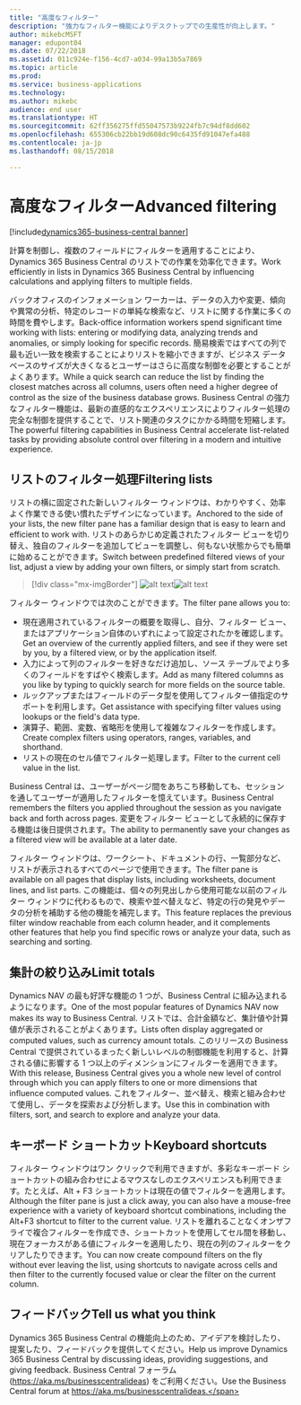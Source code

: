 ```yaml
---
title: "高度なフィルター"
description: "強力なフィルター機能によりデスクトップでの生産性が向上します。"
author: mikebcMSFT
manager: edupont04
ms.date: 07/22/2018
ms.assetid: 011c924e-f156-4cd7-a034-99a13b5a7869
ms.topic: article
ms.prod: 
ms.service: business-applications
ms.technology: 
ms.author: mikebc
audience: end user
ms.translationtype: HT
ms.sourcegitcommit: 62ff356275ffd55047573b9224fb7c94df8dd602
ms.openlocfilehash: 655306cb22bb19d608dc90c6435fd91047efa488
ms.contentlocale: ja-jp
ms.lasthandoff: 08/15/2018

---
```

# <a name="advanced-filtering"></a><span data-ttu-id="16d48-103">高度なフィルター</span><span class="sxs-lookup"><span data-stu-id="16d48-103">Advanced filtering</span></span>

[!include[dynamics365-business-central banner](../includes/dynamics365-business-central.md)]



<span data-ttu-id="16d48-104">計算を制御し、複数のフィールドにフィルターを適用することにより、Dynamics 365 Business Central のリストでの作業を効率化できます。</span><span class="sxs-lookup"><span data-stu-id="16d48-104">Work efficiently in lists in Dynamics 365 Business Central by influencing calculations and applying filters to multiple fields.</span></span>

<span data-ttu-id="16d48-105">バックオフィスのインフォメーション ワーカーは、データの入力や変更、傾向や異常の分析、特定のレコードの単純な検索など、リストに関する作業に多くの時間を費やします。</span><span class="sxs-lookup"><span data-stu-id="16d48-105">Back-office information workers spend significant time working with lists: entering or modifying data, analyzing trends and anomalies, or simply looking for specific records.</span></span> <span data-ttu-id="16d48-106">簡易検索ではすべての列で最も近い一致を検索することによりリストを縮小できますが、ビジネス データベースのサイズが大きくなるとユーザーはさらに高度な制御を必要とすることがよくあります。</span><span class="sxs-lookup"><span data-stu-id="16d48-106">While a quick search can reduce the list by finding the closest matches across all columns, users often need a higher degree of control as the size of the business database grows.</span></span> <span data-ttu-id="16d48-107">Business Central の強力なフィルター機能は、最新の直感的なエクスペリエンスによりフィルター処理の完全な制御を提供することで、リスト関連のタスクにかかる時間を短縮します。</span><span class="sxs-lookup"><span data-stu-id="16d48-107">The powerful filtering capabilities in Business Central accelerate list-related tasks by providing absolute control over filtering in a modern and intuitive experience.</span></span>

## <a name="filtering-lists"></a><span data-ttu-id="16d48-108">リストのフィルター処理</span><span class="sxs-lookup"><span data-stu-id="16d48-108">Filtering lists</span></span>
<span data-ttu-id="16d48-109">リストの横に固定された新しいフィルター ウィンドウは、わかりやすく、効率よく作業できる使い慣れたデザインになっています。</span><span class="sxs-lookup"><span data-stu-id="16d48-109">Anchored to the side of your lists, the new filter pane has a familiar design that is easy to learn and efficient to work with.</span></span> <span data-ttu-id="16d48-110">リストのあらかじめ定義されたフィルター ビューを切り替え、独自のフィルターを追加してビューを調整し、何もない状態からでも簡単に始めることができます。</span><span class="sxs-lookup"><span data-stu-id="16d48-110">Switch between predefined filtered views of your list, adjust a view by adding your own filters, or simply start from scratch.</span></span>

> [!div class="mx-imgBorder"]
> <span data-ttu-id="16d48-111">![alt text](media/list-page-with-advanced-filter.png "リストの横に固定されたフィルター ウィンドウの初期の設計概念。")</span><span class="sxs-lookup"><span data-stu-id="16d48-111">![alt text](media/list-page-with-advanced-filter.png "Early design concept for a filter pane anchored alongside a list.")</span></span>

<span data-ttu-id="16d48-112">フィルター ウィンドウでは次のことができます。</span><span class="sxs-lookup"><span data-stu-id="16d48-112">The filter pane allows you to:</span></span>

-   <span data-ttu-id="16d48-113">現在適用されているフィルターの概要を取得し、自分、フィルター ビュー、またはアプリケーション自体のいずれによって設定されたかを確認します。</span><span class="sxs-lookup"><span data-stu-id="16d48-113">Get an overview of the currently applied filters, and see if they were set by you, by a filtered view, or by the application itself.</span></span>
-   <span data-ttu-id="16d48-114">入力によって列のフィルターを好きなだけ追加し、ソース テーブルでより多くのフィールドをすばやく検索します。</span><span class="sxs-lookup"><span data-stu-id="16d48-114">Add as many filtered columns as you like by typing to quickly search for more fields on the source table.</span></span>
-   <span data-ttu-id="16d48-115">ルックアップまたはフィールドのデータ型を使用してフィルター値指定のサポートを利用します。</span><span class="sxs-lookup"><span data-stu-id="16d48-115">Get assistance with specifying filter values using lookups or the field's data type.</span></span>
-   <span data-ttu-id="16d48-116">演算子、範囲、変数、省略形を使用して複雑なフィルターを作成します。</span><span class="sxs-lookup"><span data-stu-id="16d48-116">Create complex filters using operators, ranges, variables, and shorthand.</span></span>
-   <span data-ttu-id="16d48-117">リストの現在のセル値でフィルター処理します。</span><span class="sxs-lookup"><span data-stu-id="16d48-117">Filter to the current cell value in the list.</span></span>

<span data-ttu-id="16d48-118">Business Central は、ユーザーがページ間をあちこち移動しても、セッションを通してユーザーが適用したフィルターを憶えています。</span><span class="sxs-lookup"><span data-stu-id="16d48-118">Business Central remembers the filters you applied throughout the session as you navigate back and forth across pages.</span></span> <span data-ttu-id="16d48-119">変更をフィルター ビューとして永続的に保存する機能は後日提供されます。</span><span class="sxs-lookup"><span data-stu-id="16d48-119">The ability to permanently save your changes as a filtered view will be available at a later date.</span></span>

<span data-ttu-id="16d48-120">フィルター ウィンドウは、ワークシート、ドキュメントの行、一覧部分など、リストが表示されるすべてのページで使用できます。</span><span class="sxs-lookup"><span data-stu-id="16d48-120">The filter pane is available on all pages that display lists, including worksheets, document lines, and list parts.</span></span>
<span data-ttu-id="16d48-121">この機能は、個々の列見出しから使用可能な以前のフィルター ウィンドウに代わるもので、検索や並べ替えなど、特定の行の発見やデータの分析を補助する他の機能を補完します。</span><span class="sxs-lookup"><span data-stu-id="16d48-121">This feature replaces the previous filter window reachable from each column header, and it complements other features that help you find specific rows or analyze your data, such as searching and sorting.</span></span>

## <a name="limit-totals"></a><span data-ttu-id="16d48-122">集計の絞り込み</span><span class="sxs-lookup"><span data-stu-id="16d48-122">Limit totals</span></span>
<span data-ttu-id="16d48-123">Dynamics NAV の最も好評な機能の 1 つが、Business Central に組み込まれるようになります。</span><span class="sxs-lookup"><span data-stu-id="16d48-123">One of the most popular features of Dynamics NAV now makes its way to Business Central.</span></span> <span data-ttu-id="16d48-124">リストでは、合計金額など、集計値や計算値が表示されることがよくあります。</span><span class="sxs-lookup"><span data-stu-id="16d48-124">Lists often display aggregated or computed values, such as currency amount totals.</span></span> <span data-ttu-id="16d48-125">このリリースの Business Central で提供されているまったく新しいレベルの制御機能を利用すると、計算される値に影響する 1 つ以上のディメンションにフィルターを適用できます。</span><span class="sxs-lookup"><span data-stu-id="16d48-125">With this release, Business Central gives you a whole new level of control through which you can apply filters to one or more dimensions that influence computed values.</span></span> <span data-ttu-id="16d48-126">これをフィルター、並べ替え、検索と組み合わせて使用し、データを探索および分析します。</span><span class="sxs-lookup"><span data-stu-id="16d48-126">Use this in combination with filters, sort, and search to explore and analyze your data.</span></span>

## <a name="keyboard-shortcuts"></a><span data-ttu-id="16d48-127">キーボード ショートカット</span><span class="sxs-lookup"><span data-stu-id="16d48-127">Keyboard shortcuts</span></span>
<span data-ttu-id="16d48-128">フィルター ウィンドウはワン クリックで利用できますが、多彩なキーボード ショートカットの組み合わせによるマウスなしのエクスペリエンスも利用できます。たとえば、Alt + F3 ショートカットは現在の値でフィルターを適用します。</span><span class="sxs-lookup"><span data-stu-id="16d48-128">Although the filter pane is just a click away, you can also have a mouse-free experience with a variety of keyboard shortcut combinations, including the Alt+F3 shortcut to filter to the current value.</span></span> <span data-ttu-id="16d48-129">リストを離れることなくオンザフライで複合フィルターを作成でき、ショートカットを使用してセル間を移動し、現在フォーカスがある値にフィルターを適用したり、現在の列のフィルターをクリアしたりできます。</span><span class="sxs-lookup"><span data-stu-id="16d48-129">You can now create compound filters on the fly without ever leaving the list, using shortcuts to navigate across cells and then filter to the currently focused value or clear the filter on the current column.</span></span>

<!--
### Who uses these features
These features are available to all desktop users without additional setup, in the browser or Windows 10 companion app.
## Status
### Availability
Cloud, on-premises, hybrid
### Regional availability
No regional restrictions. Available in all Dynamics 365 Business Central supported markets.
-->

## <a name="tell-us-what-you-think"></a><span data-ttu-id="16d48-130">フィードバック</span><span class="sxs-lookup"><span data-stu-id="16d48-130">Tell us what you think</span></span>
<span data-ttu-id="16d48-131">Dynamics 365 Business Central の機能向上のため、アイデアを検討したり、提案したり、フィードバックを提供してください。</span><span class="sxs-lookup"><span data-stu-id="16d48-131">Help us improve Dynamics 365 Business Central by discussing ideas, providing suggestions, and giving feedback.</span></span> <span data-ttu-id="16d48-132">Business Central フォーラム (https://aka.ms/businesscentralideas) をご利用ください。</span><span class="sxs-lookup"><span data-stu-id="16d48-132">Use the Business Central forum at https://aka.ms/businesscentralideas.</span></span>

